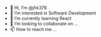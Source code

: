 - 👋 Hi, I’m @jhk376
- 👀 I’m interested in Software Development
- 🌱 I’m currently learning React
- 💞️ I’m looking to collaborate on ...
- 📫 How to reach me ...

<!---
jhk376/jhk376 is a ✨ special ✨ repository because its `README.md` (this file) appears on your GitHub profile.
You can click the Preview link to take a look at your changes.
--->
